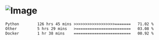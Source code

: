 # ![Image](https://github.com/user-attachments/assets/5f2d2b12-d836-424c-876f-cb0c9a5d9144)

<!--START_SECTION:waka-->

```txt
Python        126 hrs 45 mins >>>>>>>>>>>>>>>>>>=======   71.02 %
Other         5 hrs 29 mins   >========================   03.08 %
Docker        1 hr 38 mins    =========================   00.92 %
```

<!--END_SECTION:waka-->
